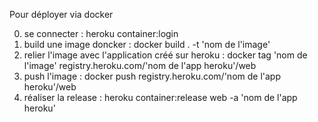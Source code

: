 Pour déployer via docker

0. se connecter : heroku container:login
1. build une image doncker : docker build . -t 'nom de l'image'
2. relier l'image avec l'application créé sur heroku : docker tag 'nom de l'image' registry.heroku.com/'nom de l'app heroku'/web
3. push l'image : docker push registry.heroku.com/'nom de l'app heroku'/web
4. réaliser la release : heroku container:release web -a 'nom de l'app heroku'